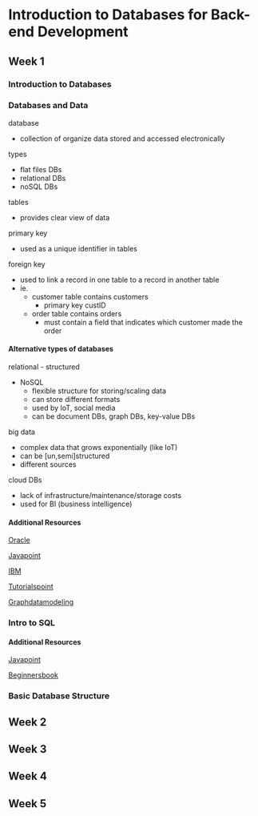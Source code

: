 # Introduction to Databases for Back-end Development

## Week 1

### Introduction to Databases

### Databases and Data

database
- collection of organize data stored and accessed electronically

types
- flat files DBs
- relational DBs
- noSQL DBs

tables
- provides clear view of data

primary key
- used as a unique identifier in tables

foreign key
- used to link a record in one table to a record in another table
- ie.
    - customer table contains customers
        - primary key custID
    - order table contains orders
        - must contain a field that indicates which customer made the order

#### Alternative types of databases

relational - structured

- NoSQL
    - flexible structure for storing/scaling data
    - can store different formats
    - used by IoT, social media
    - can be document DBs, graph DBs, key-value DBs

big data
- complex data that grows exponentially (like IoT)
- can be [un,semi]structured
- different sources

cloud DBs
- lack of infrastructure/maintenance/storage costs
- used for BI (business intelligence)

#### Additional Resources

[Oracle](https://www.oracle.com/uk/database/what-is-database/)

[Javapoint](https://www.javatpoint.com/types-of-databases)

[IBM](https://www.ibm.com/cloud/learn/relational-databases)

[Tutorialspoint](https://www.tutorialspoint.com/Types-of-databases)

[Graphdatamodeling](http://graphdatamodeling.com/GraphDataModeling/History.html)

### Intro to SQL

#### Additional Resources

[Javapoint](https://www.javatpoint.com/dbms-sql-introduction)

[Beginnersbook](https://beginnersbook.com/2018/11/introduction-to-sql/)

### Basic Database Structure

## Week 2
## Week 3
## Week 4
## Week 5

